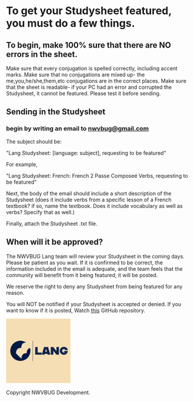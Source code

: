 # To get your Studysheet featured, you must do a few things.
## To begin, make 100% sure that there are NO errors in the sheet. 
Make sure that every conjugation is spelled correctly, including accent marks. 
Make sure that no conjugations are mixed up- the me,you,he/she,them,etc conjugations are in the correct places.
Make sure that the sheet is readable- if your PC had an error and corrupted the Studysheet, it cannot be featured. Please test it before sending.

## Sending in the Studysheet

### begin by writing an email to nwvbug@gmail.com
The subject should be: 

"Lang Studysheet: [language: subject], requesting to be featured"

For example,

"Lang Studysheet: French: French 2 Passe Composeé Verbs, requesting to be featured"

Next, the body of the email should include a short description of the Studysheet (does it include verbs from a specific lesson of a French textbook? if so, name the textbook. Does it include vocabulary as well as verbs? Specify that as well.)

Finally, attach the Studysheet .txt file.


## When will it be approved?

The NWVBUG Lang team will review your Studysheet in the coming days. Please be patient as you wait. If it is confirmed to be correct, the information included in the email is adequate, and the team feels that the community will benefit from it being featured, it will be posted. 

We reserve the right to deny any Studysheet from being featured for any reason. 

You will NOT be notified if your Studysheet is accepted or denied. If you want to know if it is posted, Watch <a href='https://github.com/nwvbug/nwvbug/'> this</a> GitHub repository. 


<img src="https://github.com/nwvbug/nwvbug-logos/blob/main/Lang%20Logos/RedesLangwBg.png" width="175" height="175">

Copyright NWVBUG Development. 
